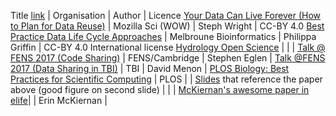 Title [link](http://example.com/) | Organisation | Author | Licence
[Your Data Can Live Forever (How to Plan for Data Reuse)](https://docs.google.com/presentation/d/1kZd-ZD5lru5a7jIbyi9q8cBYCCAKRnIBSRvixYFtoF0/edit?pref=2&pli=1#slide=id.g1088c5b110_0_183) | Mozilla Sci (WOW) | Steph Wright | CC-BY 4.0
[Best Practice Data Life Cycle Approaches](https://www.biorxiv.org/content/biorxiv/early/2017/07/24/167619.full.pdf) | Melbroune Bioinformatics | Philippa Griffin | CC-BY 4.0 International license
[Hydrology Open Science](https://github.com/dasaptaerwin/opensciencetalk) |  |  | 
[Talk @ FENS 2017 (Code Sharing)](http://sje31.github.io/talks/2016/fens_eglen.html) | FENS/Cambridge | Stephen Eglen | 
[Talk @FENS 2017 (Data Sharing in TBI)](https://www.dropbox.com/s/qz66wld9ci00vmh/Datasharing%20in%20neuroscience%20-%20Clinical%20research%20in%20TBI.pdf?dl=0) | TBI | David Menon | 
[PLOS Biology: Best Practices for Scientific Computing](http://journals.plos.org/plosbiology/article?id=11.1371/journal.pbio.1001745) | PLOS |   | 
 [Slides](http://scholar.harvard.edu/mercecrosas/presentations/research-and-academic-software-projects-developed-iqss) that reference the paper above (good figure on second slide) |  |  |
[McKiernan's awesome paper in elife](https://elifesciences.org/content/5/e16800)|  | Erin McKiernan | 
